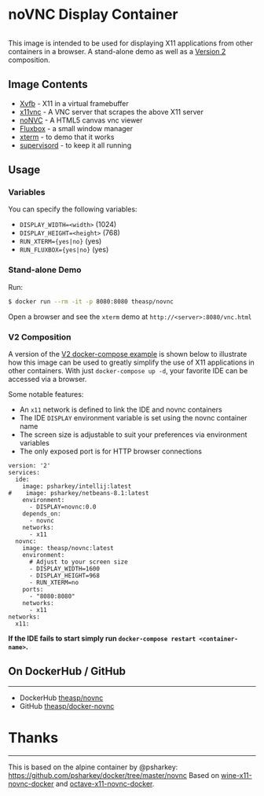 # noVNC Display Container
```
```
This image is intended to be used for displaying X11 applications from other containers in a browser. A stand-alone demo as well as a [Version 2](https://docs.docker.com/compose/compose-file/#version-2) composition.

## Image Contents

* [Xvfb](http://www.x.org/releases/X11R7.6/doc/man/man1/Xvfb.1.xhtml) - X11 in a virtual framebuffer
* [x11vnc](http://www.karlrunge.com/x11vnc/) - A VNC server that scrapes the above X11 server
* [noNVC](https://kanaka.github.io/noVNC/) - A HTML5 canvas vnc viewer
* [Fluxbox](http://www.fluxbox.org/) - a small window manager
* [xterm](http://invisible-island.net/xterm/) - to demo that it works
* [supervisord](http://supervisord.org) - to keep it all running

## Usage

### Variables

You can specify the following variables:
* `DISPLAY_WIDTH=<width>` (1024)
* `DISPLAY_HEIGHT=<height>` (768)
* `RUN_XTERM={yes|no}` (yes)
* `RUN_FLUXBOX={yes|no}` (yes)

### Stand-alone Demo
Run:
```bash
$ docker run --rm -it -p 8080:8080 theasp/novnc
```
Open a browser and see the `xterm` demo at `http://<server>:8080/vnc.html`

### V2 Composition
A version of the [V2 docker-compose example](https://github.com/theasp/docker/blob/master/docker-compose.yml) is shown below to illustrate how this image can be used to greatly simplify the use of X11 applications in other containers. With just `docker-compose up -d`, your favorite IDE can be accessed via a browser.

Some notable features:
* An `x11` network is defined to link the IDE and novnc containers
* The IDE `DISPLAY` environment variable is set using the novnc container name
* The screen size is adjustable to suit your preferences via environment variables
* The only exposed port is for HTTP browser connections

```
version: '2'
services:
  ide:
    image: psharkey/intellij:latest
#    image: psharkey/netbeans-8.1:latest
    environment:
      - DISPLAY=novnc:0.0
    depends_on:
      - novnc
    networks:
      - x11
  novnc:
    image: theasp/novnc:latest
    environment:
      # Adjust to your screen size
      - DISPLAY_WIDTH=1600
      - DISPLAY_HEIGHT=968
      - RUN_XTERM=no
    ports:
      - "8080:8080"
    networks:
      - x11
networks:
  x11:
```
**If the IDE fails to start simply run `docker-compose restart <container-name>`.**

## On DockerHub / GitHub
___
* DockerHub [theasp/novnc](https://hub.docker.com/r/theasp/novnc/)
* GitHub [theasp/docker-novnc](https://github.com/theasp/docker-novnc)

# Thanks
___
This is based on the alpine container by @psharkey: https://github.com/psharkey/docker/tree/master/novnc
Based on [wine-x11-novnc-docker](https://github.com/solarkennedy/wine-x11-novnc-docker) and [octave-x11-novnc-docker](https://hub.docker.com/r/epflsti/octave-x11-novnc-docker/).

